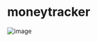 # moneytracker
![image](https://github.com/user-attachments/assets/c3901ac2-002c-4197-9f6b-8f9972624940)
